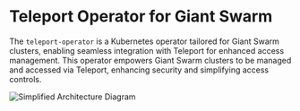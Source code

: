 # Teleport Operator for Giant Swarm
The `teleport-operator` is a Kubernetes operator tailored for Giant Swarm clusters, enabling seamless integration with Teleport for enhanced access management. This operator empowers Giant Swarm clusters to be managed and accessed via Teleport, enhancing security and simplifying access controls.

![Simplified Architecture Diagram](https://github.com/giantswarm/teleport-operator/assets/5674762/61e6d28f-cbe4-41c1-8232-4dbb44e90715)

